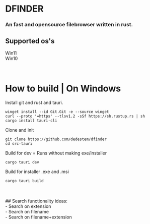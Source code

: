 # DFINDER
### An fast and opensource filebrowser written in rust. 




## Supported os's
Win11 \
Win10 


<br>


<h1>How to build | On Windows</h1>

Install git and rust and tauri.
```batch
winget install --id Git.Git -e --source winget
curl --proto '=https' --tlsv1.2 -sSf https://sh.rustup.rs | sh
cargo install tauri-cli
```

Clone and init
```batch
git clone https://github.com/dedestem/dfinder
cd src-tauri
```

Build for dev = Runs without making exe/installer
```batch
cargo tauri dev
```

Build for installer .exe and .msi
```batch
cargo tauri build
```

<br>
<br>
## Search functionality ideas: 
   <br>
   - Search on extension
   <br>
   - Search on filename
   <br>
   - Search on filename+extension
   <br>
